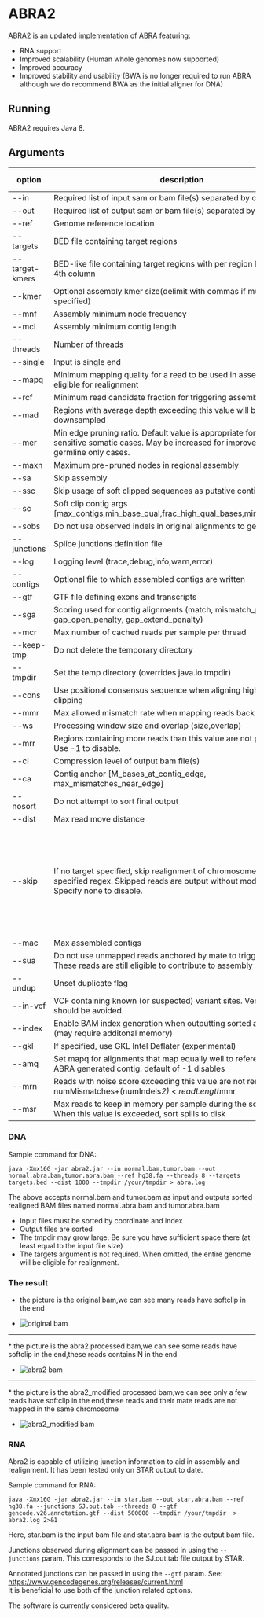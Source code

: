 # ABRA2

ABRA2 is an updated implementation of [ABRA](https://github.com/mozack/abra) featuring:
* RNA support
* Improved scalability (Human whole genomes now supported)
* Improved accuracy
* Improved stability and usability (BWA is no longer required to run ABRA although we do recommend BWA as the initial aligner for DNA)

## Running

ABRA2 requires Java 8.

## Arguments
|  option|description|default value|
|---|---|-----|
| --in|Required list of input sam or bam file(s) separated by comma|-|
| --out|Required list of output sam or bam file(s) separated by comma|-|
| --ref|Genome reference location|-|
| --targets|BED file containing target regions|-|
| --target-kmers|BED-like file containing target regions with per region kmer sizes in 4th column|-|
| --kmer|Optional assembly kmer size(delimit with commas if multiple sizes specified)|-|
| --mnf|Assembly minimum node frequency|1|
| --mcl|Assembly minimum contig length|-1|
| --threads|Number of threads|4|
| --single|Input is single end|-|
| --mapq|Minimum mapping quality for a read to be used in assembly and be eligible for realignment|20|
| --rcf|Minimum read candidate fraction for triggering assembly|0.01|
| --mad|Regions with average depth exceeding this value will be downsampled|1000|
| --mer|Min edge pruning ratio.  Default value is appropriate for relatively sensitive somatic cases.  May be increased for improved speed in germline only cases.|0.01|
| --maxn|Maximum pre-pruned nodes in regional assembly|150000|
| --sa|Skip assembly|-|
| --ssc|Skip usage of soft clipped sequences as putative contigs|-|
| --sc|Soft clip contig args [max_contigs,min_base_qual,frac_high_qual_bases,min_soft_clip_len]|16,13,80,15|
| --sobs|Do not use observed indels in original alignments to generate contigs|-|
| --junctions|Splice junctions definition file|-|
| --log|Logging level (trace,debug,info,warn,error)|info|
| --contigs|Optional file to which assembled contigs are written|-|
| --gtf|GTF file defining exons and transcripts|-|
| --sga|Scoring used for contig alignments (match, mismatch_penalty, gap_open_penalty, gap_extend_penalty)|8,32,48,1|
| --mcr|Max number of cached reads per sample per thread|1000000|
| --keep-tmp|Do not delete the temporary directory|-|
| --tmpdir|Set the temp directory (overrides java.io.tmpdir)|-|
| --cons|Use positional consensus sequence when aligning high quality soft clipping|-|
| --mmr|Max allowed mismatch rate when mapping reads back to contigs|0|
| --ws|Processing window size and overlap (size,overlap)|400,200|
| --mrr|Regions containing more reads than this value are not processed.  Use -1 to disable.|1000000|
| --cl|Compression level of output bam file(s)|5|
| --ca|Contig anchor [M_bases_at_contig_edge, max_mismatches_near_edge]|10,2|
| --nosort|Do not attempt to sort final output|-|
| --dist|Max read move distance|1000|
| --skip|If no target specified, skip realignment of chromosomes matching specified regex.  Skipped reads are output without modification.  Specify none to disable.|GL.\* hs37d5 chr.\*random chrUn.\*  chrEBV CMV HBV HCV.\* HIV.\* KSHV HTLV.\* MCV SV40 HPV.\*|
| --mac|Max assembled contigs|64|
| --sua|Do not use unmapped reads anchored by mate to trigger assembly.  These reads are still eligible to contribute to assembly|-|
| --undup|Unset duplicate flag|-|
| --in-vcf|VCF containing known (or suspected) variant sites.  Very large files should be avoided.|-|
| --index|Enable BAM index generation when outputting sorted alignments (may require additonal memory)|-|
| --gkl|If specified, use GKL Intel Deflater (experimental)|-|
| --amq|Set mapq for alignments that map equally well to reference and an ABRA generated contig.  default of -1 disables|-1|
| --mrn|Reads with noise score exceeding this value are not remapped.  numMismatches+(numIndels*2) < readLength*mnr|.10|
| --msr|Max reads to keep in memory per sample during the sort phase.  When this value is exceeded, sort spills to disk|1000000|



### DNA

Sample command for DNA:

```java -Xmx16G -jar abra2.jar --in normal.bam,tumor.bam --out normal.abra.bam,tumor.abra.bam --ref hg38.fa --threads 8 --targets targets.bed --dist 1000 --tmpdir /your/tmpdir > abra.log```

The above accepts normal.bam and tumor.bam as input and outputs sorted realigned BAM files named normal.abra.bam and tumor.abra.bam

* Input files must be sorted by coordinate and index
* Output files are sorted
* The tmpdir may grow large.  Be sure you have sufficient space there (at least equal to the input file size)
* The targets argument is not required.  When omitted, the entire genome will be eligible for realignment.

### The result
*  the picture is the original bam,we can see many reads have softclip in the end   

* ![original bam](pictures/ori_bam.png)    
<hr>
*  the picture is the abra2 processed bam,we can see some reads have softclip in the end,these reads contains N in the end    

* ![abra2 bam](pictures/abra2_bam.png)     
<hr>
*  the picture is the abra2_modified processed bam,we can see only a few reads have softclip in the end,these reads and their mate reads are not mapped in the same chromosome   

* ![abra2_modified bam](pictures/abra2_modified_bam.png)    
### RNA

Abra2 is capable of utilizing junction information to aid in assembly and realignment.  It has been tested only on STAR output to date.

Sample command for RNA:

```java -Xmx16G -jar abra2.jar --in star.bam --out star.abra.bam --ref hg38.fa --junctions SJ.out.tab --threads 8 --gtf gencode.v26.annotation.gtf --dist 500000 --tmpdir /your/tmpdir  > abra2.log 2>&1```

Here, star.bam is the input bam file and star.abra.bam is the output bam file.

Junctions observed during alignment can be passed in using the ```--junctions``` param.  This corresponds to the SJ.out.tab file output by STAR.

Annotated junctions can be passed in using the ```--gtf``` param.  See: https://www.gencodegenes.org/releases/current.html  
It is beneficial to use both of the junction related options.

The software is currently considered beta quality.

